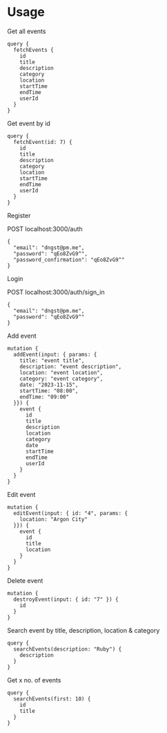 # Usage

Get all events

```
query {
  fetchEvents {
    id
    title
    description
    category
    location
    startTime
    endTime
    userId
  }
}
```

Get event by id
```
query {
  fetchEvent(id: 7) {
    id
    title
    description
    category
    location
    startTime
    endTime
    userId
  }
}
```

Register

POST localhost:3000/auth

```
{
  "email": "dngst@pm.me",
  "password": "qEo8ZvG9^",
  "password_confirmation": "qEo8ZvG9^"
}
```

Login

POST localhost:3000/auth/sign_in

```
{
  "email": "dngst@pm.me",
  "password": "qEo8ZvG9^"
}
```

Add event
```
mutation {
  addEvent(input: { params: {
    title: "event title",
    description: "event description", 
    location: "event location",
    category: "event category",
    date: "2023-11-15",
    startTime: "08:00",
    endTime: "09:00"
  }}) {
    event {
      id
      title
      description
      location
      category
      date
      startTime
      endTime
      userId
    }
  }
}
```

Edit event
```
mutation {
  editEvent(input: { id: "4", params: {
    location: "Argon City"
  }}) {
    event {
      id
      title
      location
    }
  }
}
```

Delete event
```
mutation {
  destroyEvent(input: { id: "7" }) {
    id
  }
}
```

Search event by title, description, location & category

```
query {
  searchEvents(description: "Ruby") {
    description
  }
}
```

Get x no. of events
```
query {
  searchEvents(first: 10) {
    id
    title
  }
}
```

